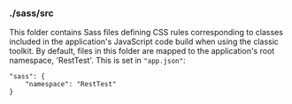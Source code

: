 ### ./sass/src

This folder contains Sass files defining CSS rules corresponding to classes
included in the application's JavaScript code build when using the classic toolkit.
By default, files in this folder are mapped to the application's root namespace, 'RestTest'.
This is set in `"app.json"`:

    "sass": {
        "namespace": "RestTest"
    }